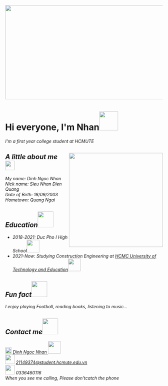 <img src="https://mir-s3-cdn-cf.behance.net/project_modules/1400/fcabfa63230683.5aa9bd41653e3.gif" width="1000" height="300">
<h1>Hi everyone, I'm Nhan<img src="https://media.giphy.com/media/f3oXKfLFPCQxdLECS8/giphy.gif" width="60"></h1>
<p><em>I'm a first year college student at HCMUTE</p>
  <img align='right' src="https://user-images.githubusercontent.com/96874717/147762879-5ab215f9-c366-4152-ac7b-5dbc8e80ef1f.jpg" width="300">
<h2>A little about me <img src="https://media.giphy.com/media/mtAU9hD8qdrBC/giphy.gif" width="30"></h2>
  
<p><em>My name: Dinh Ngoc Nhan<br>Nick name: Sieu Nhan Dien Quang<br>Date of Birth: 18/09/2003<br>Hometown: Quang Ngai</p>

  <h2> Education<img src="https://media.giphy.com/media/3hoLIVAJYkz6T0Ichp/giphy.gif" width="50"></h2>
  <ul>
    <li>2018-2021: Duc Pho I High School<img src="https://media.giphy.com/media/VHebWTW23zmWVuKy1H/giphy.gif" width="40"></li>
    <li>2021-Now: Studying Construction Engineering at <a href="https://hcmute.edu.vn/"> HCMC University of Technology and Education</a><img src="https://media.giphy.com/media/gk2X9kUjxCpjYE7hkc/giphy.gif" width="40"></li>
  </ul>

<h2>Fun fact<img src="https://media.giphy.com/media/VinEXyAS1EI1LUZdjl/giphy.gif" width="50"></h2> 
    <p> I enjoy playing Football, reading books, listening to music...</p>
<h2>Contact me<img src="https://media.giphy.com/media/huSIy3uZYfBw4/giphy.gif" width="50"></h2>
    <p><img src="https://media.giphy.com/media/uxPlGvoc1TlgPF0deH/giphy.gif" width="20" > <a href="https://www.facebook.com/troioi1234"> Dinh Ngoc Nhan </a><img src="https://media.giphy.com/media/dUHYpKpEpiLnCE6qBt/giphy.gif" width="40"><br><img src="https://media.giphy.com/media/KxlbRn0HuTW7gZID83/giphy.gif" width="30"> <a href="21149374@student.hcmute.edu.vn"> 21149374@student.hcmute.edu.vn</a><br><img src="https://media.giphy.com/media/yN4psF1lMgoaePuOyF/giphy.gif" width="30"> 0336460116<br><em>When you see me calling, Please don'tcatch the phone</p>
